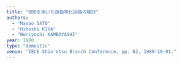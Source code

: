 ```yaml
---
title: "BBDを用いた自動等化回路の検討"
authors:
  - "Masao SATO"
  - "Hitoshi KIYA"
  - "Noriyoshi KAMBAYASHI"
year: 1980
type: "domestic"
venue: "IECE Shin'etsu Branch Conference, pp. 62, 1980-10-01."
---
```

